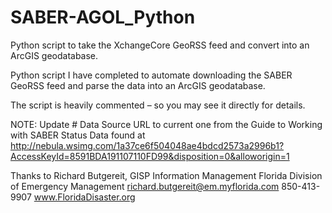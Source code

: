 # SABER-AGOL_Python
Python script to take the XchangeCore GeoRSS feed and convert into an ArcGIS geodatabase.

Python script I have completed to automate downloading the SABER GeoRSS feed and parse the data into an ArcGIS geodatabase. 

The script is heavily commented – so you may see it directly for details.

NOTE:  Update # Data Source URL to current one from the Guide to Working with SABER Status Data found at http://nebula.wsimg.com/1a37ce6f504048ae4bdcd2573a2996b1?AccessKeyId=8591BDA191107110FD99&disposition=0&alloworigin=1

Thanks to 
Richard Butgereit, GISP
Information Management
Florida Division of Emergency Management
richard.butgereit@em.myflorida.com
850-413-9907
www.FloridaDisaster.org
